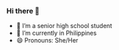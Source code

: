 ### Hi there 👋

<!--
**irish-pearl/irish-pearl** is a ✨ _special_ ✨ repository because its `README.md` (this file) appears on your GitHub profile.

Here are some ideas to get you started:
-->

- 🔭 I’m a senior high school student
- 🌱 I’m currently in Philippines
- 😄 Pronouns: She/Her

